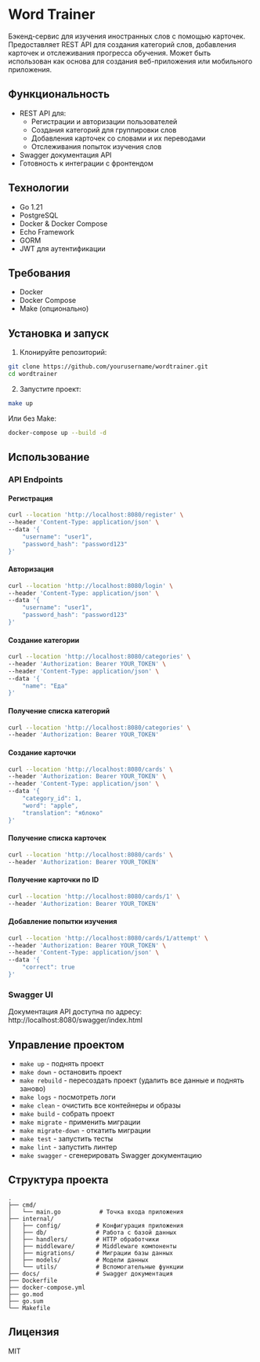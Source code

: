# Word Trainer

Бэкенд-сервис для изучения иностранных слов с помощью карточек. Предоставляет REST API для создания категорий слов, добавления карточек и отслеживания прогресса обучения. Может быть использован как основа для создания веб-приложения или мобильного приложения.

## Функциональность

- REST API для:
  - Регистрации и авторизации пользователей
  - Создания категорий для группировки слов
  - Добавления карточек со словами и их переводами
  - Отслеживания попыток изучения слов
- Swagger документация API
- Готовность к интеграции с фронтендом

## Технологии

- Go 1.21
- PostgreSQL
- Docker & Docker Compose
- Echo Framework
- GORM
- JWT для аутентификации

## Требования

- Docker
- Docker Compose
- Make (опционально)

## Установка и запуск

1. Клонируйте репозиторий:
```bash
git clone https://github.com/yourusername/wordtrainer.git
cd wordtrainer
```

2. Запустите проект:
```bash
make up
```

Или без Make:
```bash
docker-compose up --build -d
```

## Использование

### API Endpoints

#### Регистрация
```bash
curl --location 'http://localhost:8080/register' \
--header 'Content-Type: application/json' \
--data '{
    "username": "user1",
    "password_hash": "password123"
}'
```

#### Авторизация
```bash
curl --location 'http://localhost:8080/login' \
--header 'Content-Type: application/json' \
--data '{
    "username": "user1",
    "password_hash": "password123"
}'
```

#### Создание категории
```bash
curl --location 'http://localhost:8080/categories' \
--header 'Authorization: Bearer YOUR_TOKEN' \
--header 'Content-Type: application/json' \
--data '{
    "name": "Еда"
}'
```

#### Получение списка категорий
```bash
curl --location 'http://localhost:8080/categories' \
--header 'Authorization: Bearer YOUR_TOKEN'
```

#### Создание карточки
```bash
curl --location 'http://localhost:8080/cards' \
--header 'Authorization: Bearer YOUR_TOKEN' \
--header 'Content-Type: application/json' \
--data '{
    "category_id": 1,
    "word": "apple",
    "translation": "яблоко"
}'
```

#### Получение списка карточек
```bash
curl --location 'http://localhost:8080/cards' \
--header 'Authorization: Bearer YOUR_TOKEN'
```

#### Получение карточки по ID
```bash
curl --location 'http://localhost:8080/cards/1' \
--header 'Authorization: Bearer YOUR_TOKEN'
```

#### Добавление попытки изучения
```bash
curl --location 'http://localhost:8080/cards/1/attempt' \
--header 'Authorization: Bearer YOUR_TOKEN' \
--header 'Content-Type: application/json' \
--data '{
    "correct": true
}'
```

### Swagger UI

Документация API доступна по адресу: http://localhost:8080/swagger/index.html

## Управление проектом

- `make up` - поднять проект
- `make down` - остановить проект
- `make rebuild` - пересоздать проект (удалить все данные и поднять заново)
- `make logs` - посмотреть логи
- `make clean` - очистить все контейнеры и образы
- `make build` - собрать проект
- `make migrate` - применить миграции
- `make migrate-down` - откатить миграции
- `make test` - запустить тесты
- `make lint` - запустить линтер
- `make swagger` - сгенерировать Swagger документацию

## Структура проекта

```
.
├── cmd/
│   └── main.go           # Точка входа приложения
├── internal/
│   ├── config/          # Конфигурация приложения
│   ├── db/              # Работа с базой данных
│   ├── handlers/        # HTTP обработчики
│   ├── middleware/      # Middleware компоненты
│   ├── migrations/      # Миграции базы данных
│   ├── models/          # Модели данных
│   └── utils/           # Вспомогательные функции
├── docs/                # Swagger документация
├── Dockerfile
├── docker-compose.yml
├── go.mod
├── go.sum
└── Makefile
```

## Лицензия

MIT